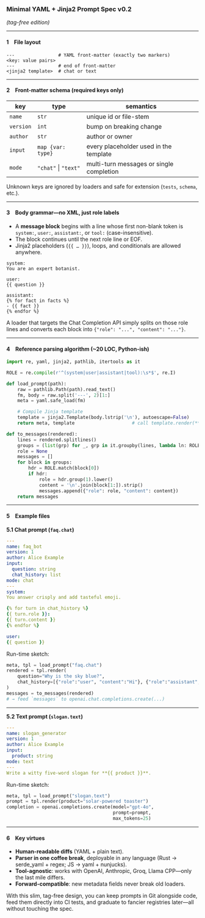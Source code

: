 ### Minimal YAML + Jinja2 Prompt Spec v0.2

*(tag-free edition)*

---

#### 1 File layout

```
---                # YAML front-matter (exactly two markers)
<key: value pairs>
---                # end of front-matter
<jinja2 template>  # chat or text
```

---

#### 2 Front-matter schema (required keys only)

| key       | type                 | semantics                                |
| --------- | -------------------- | ---------------------------------------- |
| `name`    | `str`                | unique id or file-stem                   |
| `version` | `int`                | bump on breaking change                  |
| `author`  | `str`                | author or owner                          |
| `input`   | `map {var: type}`    | every placeholder used in the template   |
| `mode`    | `"chat"` \| `"text"` | multi-turn messages or single completion |

Unknown keys are ignored by loaders and safe for extension (`tests`, `schema`, etc.).

---

#### 3 Body grammar—**no XML**, just role labels

* A **message block** begins with a line whose first non-blank token is
  `system:`, `user:`, `assistant:`, or `tool:` (case-insensitive).
* The block continues until the next role line or EOF.
* Jinja2 placeholders (`{{ … }}`), loops, and conditionals are allowed anywhere.

```
system:
You are an expert botanist.

user:
{{ question }}

assistant:
{% for fact in facts %}
- {{ fact }}
{% endfor %}
```

A loader that targets the Chat Completion API simply splits on those role lines and converts each block into `{"role": "...", "content": "..."}`.

---

#### 4 Reference parsing algorithm (\~20 LOC, Python-ish)

```python
import re, yaml, jinja2, pathlib, itertools as it

ROLE = re.compile(r'^(system|user|assistant|tool):\s*$', re.I)

def load_prompt(path):
    raw = pathlib.Path(path).read_text()
    fm, body = raw.split('---', 2)[1:]
    meta = yaml.safe_load(fm)

    # Compile Jinja template
    template = jinja2.Template(body.lstrip('\n'), autoescape=False)
    return meta, template                     # call template.render(**vars)

def to_messages(rendered):
    lines = rendered.splitlines()
    groups = (list(grp) for _, grp in it.groupby(lines, lambda ln: ROLE.match(ln)))
    role = None
    messages = []
    for block in groups:
        hdr = ROLE.match(block[0])
        if hdr:
            role = hdr.group(1).lower()
            content = '\n'.join(block[1:]).strip()
            messages.append({"role": role, "content": content})
    return messages
```

---

#### 5 Example files

**5.1 Chat prompt (`faq.chat`)**

```yaml
---
name: faq_bot
version: 1
author: Alice Example
input:
  question: string
  chat_history: list
mode: chat
---
system:
You answer crisply and add tasteful emoji.

{% for turn in chat_history %}
{{ turn.role }}:
{{ turn.content }}
{% endfor %}

user:
{{ question }}
```

Run-time sketch:

```python
meta, tpl = load_prompt("faq.chat")
rendered = tpl.render(
    question="Why is the sky blue?",
    chat_history=[{"role":"user", "content":"Hi"}, {"role":"assistant","content":"Hello"}]
)
messages = to_messages(rendered)
# → feed `messages` to openai.chat.completions.create(...)
```

---

**5.2 Text prompt (`slogan.text`)**

```yaml
---
name: slogan_generator
version: 1
author: Alice Example
input:
  product: string
mode: text
---
Write a witty five-word slogan for **{{ product }}**.
```

Run-time sketch:

```python
meta, tpl = load_prompt("slogan.text")
prompt = tpl.render(product="solar-powered toaster")
completion = openai.completions.create(model="gpt-4o",
                                       prompt=prompt,
                                       max_tokens=25)
```

---

#### 6 Key virtues

* **Human-readable diffs** (YAML + plain text).
* **Parser in one coffee break**, deployable in any language (Rust → serde\_yaml + regex; JS → yaml + nunjucks).
* **Tool-agnostic**: works with OpenAI, Anthropic, Groq, Llama CPP—only the last mile differs.
* **Forward-compatible**: new metadata fields never break old loaders.

With this slim, tag-free design, you can keep prompts in Git alongside code, feed them directly into CI tests, and graduate to fancier registries later—all without touching the spec.
